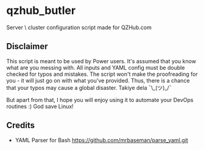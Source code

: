 # qzhub_butler
Server \ cluster configuration script made for QZHub.com

## Disclaimer
This script is meant to be used by Power users. It's assumed that you know what are you messing with. All inputs and YAML config must be double checked for typos and mistakes. The script won't make the proofreading for you - it will just go on with what you've provided. Thus, there is a chance that your typos may cause a global disaster. 
Takiye dela ¯\\\_(ツ)_/¯

But apart from that, I hope you will enjoy using it to automate your DevOps routines :)
God save Linux!

## Credits
- YAML Parser for Bash https://github.com/mrbaseman/parse_yaml.git
